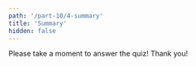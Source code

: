 ```yaml
---
path: '/part-10/4-summary'
title: 'Summary'
hidden: false
---
```


<!-- TODO: kerrotaan tiedon käsittelystä virtana ja mainitaan lyhyesti funktionaalinen ohjelmointi; puhutaan tiedon järjestämisestä ja järjestyksen täyrkeydestä. Kerrataan lyhyesti StringBuilder ja iteraattori. -->

Please take a moment to answer the quiz! Thank you!

<quiz id="f3f3b8b9-4725-5c89-9c52-a6e1ae289d81"></quiz>
